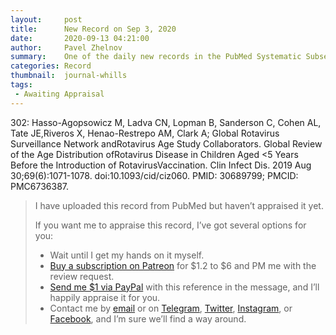 ```yaml
---
layout:     post
title:      New Record on Sep 3, 2020
date:       2020-09-13 04:21:00
author:     Pavel Zhelnov
summary:    One of the daily new records in the PubMed Systematic Subset indexed by Sep 3, 2020.
categories: Record
thumbnail:  journal-whills
tags:
 - Awaiting Appraisal
---
```


302: Hasso-Agopsowicz M, Ladva CN, Lopman B, Sanderson C, Cohen AL, Tate JE,Riveros X, Henao-Restrepo AM, Clark A; Global Rotavirus Surveillance Network andRotavirus Age Study Collaborators. Global Review of the Age Distribution ofRotavirus Disease in Children Aged <5 Years Before the Introduction of RotavirusVaccination. Clin Infect Dis. 2019 Aug 30;69(6):1071-1078. doi:10.1093/cid/ciz060. PMID: 30689799; PMCID: PMC6736387.


> I have uploaded this record from PubMed but haven’t appraised it yet.
>
> If you want me to appraise this record, I’ve got several options for you:
> * Wait until I get my hands on it myself.
> * [Buy a subscription on Patreon](https://patreon.com/zheln) for $1.2 to $6 and PM me with the review request.
> * [Send me $1 via PayPal](https://paypal.me/pjelnov) with this reference in the message, and I’ll happily appraise it for you.
> * Contact me by [email](mailto:pavel@zheln.com) or on [Telegram](https://t.me/drzhelnov), [Twitter](https://twitter.com/drzhelnov), [Instagram](https://instagram.com/igzheln), or [Facebook](https://facebook.com/drzhelnov), and I’m sure we’ll find a way around.
